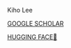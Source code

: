 Kiho Lee

[GOOGLE SCHOLAR](https://scholar.google.co.kr/citations?user=MOTHTpcAAAAJ&hl=en)

[HUGGING FACE🤗](https://huggingface.co/k1h0)
